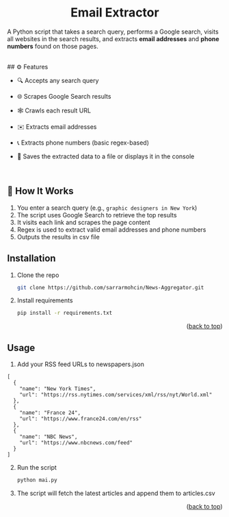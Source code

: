 <div id="top"></div>
<div align="center">
  <h1 align="center">Email Extractor</h1>
</div>

A Python script that takes a search query, performs a Google search, visits all websites in the search results, and extracts **email addresses** and **phone numbers** found on those pages.

  <br>
## ⚙️ Features

- 🔍 Accepts any search query
- 🌐 Scrapes Google Search results
- 🕸️ Crawls each result URL
- ✉️ Extracts email addresses
- 📞 Extracts phone numbers (basic regex-based)
- 💾 Saves the extracted data to a file or displays it in the console

  <br>

## 🚀 How It Works

1. You enter a search query (e.g., `graphic designers in New York`)
2. The script uses Google Search to retrieve the top results
3. It visits each link and scrapes the page content
4. Regex is used to extract valid email addresses and phone numbers
5. Outputs the results in csv file


<!-- GETTING STARTED -->
## Installation

1. Clone the repo
   ```sh
   git clone https://github.com/sarrarmohcin/News-Aggregator.git
   ```
2. Install requirements
   ```sh
   pip install -r requirements.txt
   ```

<p align="right">(<a href="#top">back to top</a>)</p>

<!-- USAGE EXAMPLES -->
## Usage

1. Add your RSS feed URLs to newspapers.json
```
[
  {
    "name": "New York Times",
    "url": "https://rss.nytimes.com/services/xml/rss/nyt/World.xml"
  },
  {
    "name": "France 24",
    "url": "https://www.france24.com/en/rss"
  },
  {
    "name": "NBC News",
    "url": "https://www.nbcnews.com/feed"
  }
]

```
2. Run the script
   ```sh
   python mai.py
   ```
3. The script will fetch the latest articles and append them to articles.csv

<p align="right">(<a href="#top">back to top</a>)</p>


